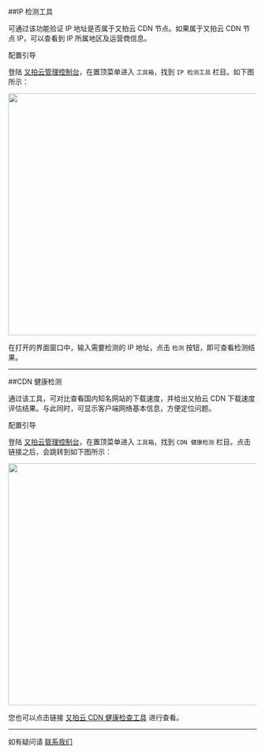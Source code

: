 ##IP 检测工具

可通过该功能验证 IP 地址是否属于又拍云 CDN 节点。如果属于又拍云 CDN 节点 IP，可以查看到 IP 所属地区及运营商信息。
 
配置引导

登陆 [又拍云管理控制台](https://console.upyun.com/login/)，在置顶菜单进入 `工具箱`，找到 `IP 检测工具` 栏目。如下图所示：

<img src="http://upyun-assets.b0.upaiyun.com/docs/cdn/upyun-cdn-ip-check.png" height="490" width="800" />

在打开的界面窗口中，输入需要检测的 IP 地址，点击 `检测` 按钮，即可查看检测结果。

----------


##CDN 健康检测

通过该工具，可对比查看国内知名网站的下载速度，并给出又拍云 CDN 下载速度评估结果。与此同时，可显示客户端网络基本信息，方便定位问题。

配置引导

登陆 [又拍云管理控制台](https://console.upyun.com/login/)，在置顶菜单进入 `工具箱`，找到 `CDN 健康检测` 栏目。点击链接之后，会跳转到如下图所示：

<img src="http://upyun-assets.b0.upaiyun.com/docs/cdn/upyun-cdn-tools-health.png" height="490" width="800" />


您也可以点击链接 [又拍云 CDN 健康检查工具](http://pubstatic.b0.upaiyun.com/cdn-health.html) 进行查看。

----------

如有疑问请 [联系我们](https://www.upyun.com/contact)
